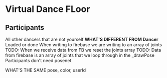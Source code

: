 # Virtual Dance FLoor

## Participants
All other dancers that are not yourself
**WHAT'S DIFFERENT FROM Dancer**
Loaded or done
When writing to firebase we are writing to an array of joints
TODO: When we receive data from FB we reset the joints array
TODO: Data from firebase is an array of joints that we loop through in the _drawPose
Participants don't need posenet

WHAT'S THE SAME
pose, color, userId
